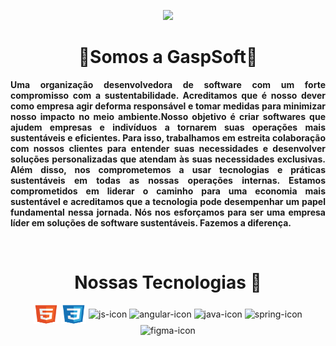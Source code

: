 <p align="center">
  <img ![GaspSoft] src="https://user-images.githubusercontent.com/86849487/229143242-e19e3e51-b726-40b9-a809-6ca6b617ffb9.png" width="250">
  <h1 align="center">🍃Somos a GaspSoft🍃</h1>
</p>

<p align="justify" >
  <strong>
    Uma organização desenvolvedora de software com um forte compromisso com a sustentabilidade. Acreditamos que é nosso dever como empresa agir deforma     responsável e 
    tomar medidas para minimizar nosso impacto no meio ambiente.Nosso objetivo é criar softwares que ajudem empresas e indivíduos a tornarem suas operações     mais 
    sustentáveis e eficientes. Para isso, trabalhamos em estreita colaboração com nossos clientes para entender suas necessidades e desenvolver soluções          
    personalizadas que atendam às suas necessidades exclusivas. Além disso, nos comprometemos a usar tecnologias e práticas sustentáveis em todas as nossas operações 
    internas. Estamos comprometidos em liderar o caminho para uma economia mais sustentável e acreditamos que a tecnologia pode desempenhar um papel fundamental nessa 
    jornada. Nós nos esforçamos para ser uma empresa líder em soluções de software sustentáveis. Fazemos a diferença.
  </strong>
</p>

<div  align="center"> 
  <div style="display: inline_block"><br>
    <h1 align="center">Nossas Tecnologias 🚀</h1>
    <img align="center" height="30" width="40" alt="html-icon" src="https://raw.githubusercontent.com/devicons/devicon/master/icons/html5/html5-original.svg"/>
    <img align="center" height="30" width="40" alt="css-icon" src="https://raw.githubusercontent.com/devicons/devicon/master/icons/css3/css3-original.svg"/>
    <img align="center" height="30" width="40" alt="js-icon" src="https://cdn.jsdelivr.net/gh/devicons/devicon/icons/javascript/javascript-original.svg"/>
    <img align="center" height="30" width="40" alt="angular-icon" src="https://cdn.jsdelivr.net/gh/devicons/devicon/icons/angularjs/angularjs-plain.svg" />
    <img align="center" height="30" width="40" alt="java-icon" src="https://cdn.jsdelivr.net/gh/devicons/devicon/icons/java/java-original.svg"/>
    <img align="center" height="30" width="40" alt="spring-icon" src="https://cdn.jsdelivr.net/gh/devicons/devicon/icons/spring/spring-original.svg" />
    <img align="center" height="30" width="40" alt="figma-icon" src="https://cdn.jsdelivr.net/gh/devicons/devicon/icons/figma/figma-original.svg" />
  </div>
<br>
